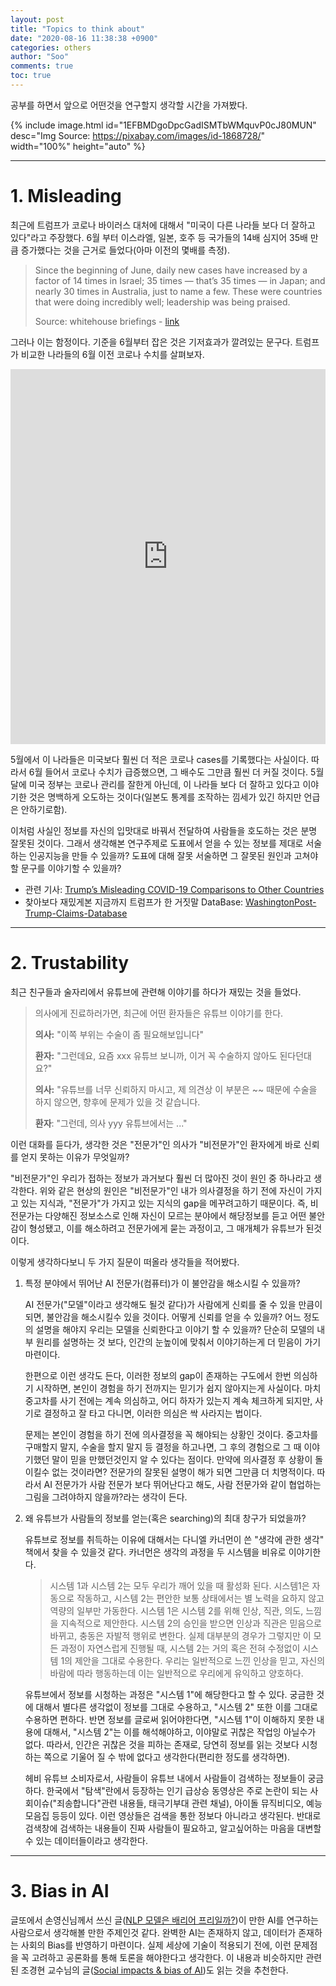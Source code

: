 ```yaml
---
layout: post
title: "Topics to think about"
date: "2020-08-16 11:38:38 +0900"
categories: others
author: "Soo"
comments: true
toc: true
---
```


공부를 하면서 앞으로 어떤것을 연구할지 생각할 시간을 가져봤다.

{% include image.html id="1EFBMDgoDpcGadISMTbWMquvP0cJ80MUN" desc="Img Source: https://pixabay.com/images/id-1868728/" width="100%" height="auto" %}

---

# 1. Misleading

최근에 트럼프가 코로나 바이러스 대처에 대해서 "미국이 다른 나라들 보다 더 잘하고 있다"라고 주장했다. 6월 부터 이스라엘, 일본, 호주 등 국가들의 14배 심지어 35배 만큼 증가했다는 것을 근거로 들었다(아마 이전의 몇배를 측정).

> Since the beginning of June, daily new cases have increased by a factor of 14 times in Israel; 35 times — that’s 35 times — in Japan; and nearly 30 times in Australia, just to name a few. These were countries that were doing incredibly well; leadership was being praised.
> 
> Source: whitehouse briefings - [link](https://www.whitehouse.gov/briefings-statements/remarks-president-trump-press-briefing-july-30-2020/)

그러나 이는 함정이다. 기준을 6월부터 잡은 것은 기저효과가 깔려있는 문구다. 트럼프가 비교한 나라들의 6월 이전 코로나 수치를 살펴보자.

<iframe src="https://ourworldindata.org/coronavirus-data-explorer?zoomToSelection=true&country=ISR~JPN~AUS~USA&casesMetric=true&interval=smoothed&hideControls=true&perCapita=true&smoothing=7&pickerMetric=location&pickerSort=asc" loading="lazy" style="width: 100%; height: 600px; border: 0px none;"></iframe>

5월에서 이 나라들은 미국보다 훨씬 더 적은 코로나 cases를 기록했다는 사실이다. 따라서 6월 들어서 코로나 수치가 급증했으면, 그 배수도 그만큼 훨씬 더 커질 것이다. 5월달에 미국 정부는 코로나 관리를 잘한게 아닌데, 이 나라들 보다 더 잘하고 있다고 이야기한 것은 명백하게 오도하는 것이다(일본도 통계를 조작하는 낌세가 있긴 하지만 언급은 안하기로함).

이처럼 사실인 정보를 자신의 입맛대로 바꿔서 전달하여 사람들을 호도하는 것은 분명 잘못된 것이다. 그래서 생각해본 연구주제로 도표에서 얻을 수 있는 정보를 제대로 서술하는 인공지능을 만들 수 있을까? 도표에 대해 잘못 서술하면 그 잘못된 원인과 고쳐야할 문구를 이야기할 수 있을까?

* 관련 기사: [Trump’s Misleading COVID-19 Comparisons to Other Countries](https://www.factcheck.org/2020/08/trumps-misleading-covid-19-comparisons-to-other-countries/)
* 찾아보다 재밌게본 지금까지 트럼프가 한 거짓말 DataBase: [WashingtonPost-Trump-Claims-Database](https://www.washingtonpost.com/graphics/politics/trump-claims-database/)

---

# 2. Trustability 

최근 친구들과 술자리에서 유튜브에 관련해 이야기를 하다가 재밌는 것을 들었다. 

> 의사에게 진료하러가면, 최근에 어떤 환자들은 유튜브 이야기를 한다.
> 
> **의사:** "이쪽 부위는 수술이 좀 필요해보입니다"
> 
> **환자:** "그런데요, 요즘 xxx 유튜브 보니까, 이거 꼭 수술하지 않아도 된다던대요?" 
> 
> **의사:** "유튜브를 너무 신뢰하지 마시고, 제 의견상 이 부분은 ~~ 때문에 수술을 하지 않으면, 향후에 문제가 있을 것 같습니다.
> 
> **환자**: "그런데, 의사 yyy 유튜브에서는 ..."

이런 대화를 듣다가, 생각한 것은 "전문가"인 의사가 "비전문가"인 환자에게 바로 신뢰를 얻지 못하는 이유가 무엇일까?

"비전문가"인 우리가 접하는 정보가 과거보다 훨씬 더 많아진 것이 원인 중 하나라고 생각한다. 위와 같은 현상의 원인은 "비전문가"인 내가 의사결정을 하기 전에 자신이 가지고 있는 지식과, "전문가"가 가지고 있는 지식의 gap을 메꾸려고하기 때문이다. 즉, 비전문가는 다양해진 정보소스로 인해 자신이 모르는 분야에서 해당정보를 듣고 어떤 불안감이 형성됐고, 이를 해소하려고 전문가에게 묻는 과정이고, 그 매개체가 유튜브가 된것이다.

이렇게 생각하다보니 두 가지 질문이 떠올라 생각들을 적어봤다.

1. 특정 분야에서 뛰어난 AI 전문가(컴퓨터)가 이 불안감을 해소시킬 수 있을까?

    AI 전문가("모델"이라고 생각해도 될것 같다)가 사람에게 신뢰를 줄 수 있을 만큼이 되면, 불안감을 해소시킬수 있을 것이다. 어떻게 신뢰를 얻을 수 있을까? 어느 정도의 설명을 해야지 우리는 모델을 신뢰한다고 이야기 할 수 있을까? 단순히 모델의 내부 원리를 설명하는 것 보다, 인간의 눈높이에 맞춰서 이야기하는게 더 믿음이 가기 마련이다.  
    
    한편으로 이런 생각도 든다, 이러한 정보의 gap이 존재하는 구도에서 한번 의심하기 시작하면, 본인이 경험을 하기 전까지는 믿기가 쉽지 않아지는게 사실이다. 마치 중고차를 사기 전에는 계속 의심하고, 어디 하자가 있는지 계속 체크하게 되지만, 사기로 결정하고 잘 타고 다니면, 이러한 의심은 싹 사라지는 법이다. 
    
    문제는 본인이 경험을 하기 전에 의사결정을 꼭 해야되는 상황인 것이다. 중고차를 구매할지 말지, 수술을 할지 말지 등 결정을 하고나면, 그 후의 경험으로 그 때 이야기했던 말이 믿을 만했던것인지 알 수 있다는 점이다. 만약에 의사결정 후 상황이 돌이킬수 없는 것이라면? 전문가의 잘못된 설명이 해가 되면 그만큼 더 치명적이다. 따라서 AI 전문가가 사람 전문가 보다 뛰어난다고 해도, 사람 전문가와 같이 협업하는 그림을 그려야하지 않을까?라는 생각이 든다.

2. 왜 유튜브가 사람들의 정보를 얻는(혹은 searching)의 최대 창구가 되었을까?

    유튜브로 정보를 취득하는 이유에 대해서는 다니엘 카너먼이 쓴 "생각에 관한 생각" 책에서 찾을 수 있을것 같다. 카너먼은 생각의 과정을 두 시스템을 비유로 이야기한다.

    > 시스템 1과 시스템 2는 모두 우리가 깨어 있을 때 활성화 된다. 시스템1은 자동으로 작동하고, 시스템 2는 편안한 보통 상태에서는 별 노력을 요하지 않고 역량의 일부만 가동한다. 시스템 1은 시스템 2를 위해 인상, 직관, 의도, 느낌을 지속적으로 제안한다. 시스템 2의 승인을 받으면 인상과 직관은 믿음으로 바뀌고, 충동은 자발적 행위로 변한다. 실제 대부분의 경우가 그렇지만 이 모든 과정이 자연스럽게 진행될 때, 시스템 2는 거의 혹은 전혀 수정없이 시스템 1의 제안을 그대로 수용한다. 우리는 일반적으로 느낀 인상을 믿고, 자신의 바람에 따라 행동하는데 이는 일반적으로 우리에게 유익하고 양호하다.

    유튜브에서 정보를 시청하는 과정은 "시스템 1"에 해당한다고 할 수 있다. 궁금한 것에 대해서 별다른 생각없이 정보를 그대로 수용하고, "시스템 2" 또한 이를 그대로 수용하면 편하다. 반면 정보를 글로써 읽어야한다면, "시스템 1"이 이해하지 못한 내용에 대해서, "시스템 2"는 이를 해석해야하고, 이야말로 귀찮은 작업잉 아닐수가 없다. 따라서, 인간은 귀찮은 것을 피하는 존재로, 당연히 정보를 읽는 것보다 시청하는 쪽으로 기울어 질 수 밖에 없다고 생각한다(편리한 정도를 생각하면).

    헤비 유튜브 소비자로서, 사람들이 유튜브 내에서 사람들이 검색하는 정보들이 궁금하다. 한국에서 "탐색"란에서 등장하는 인기 급상승 동영상은 주로 논란이 되는 사회이슈("죄송합니다"관련 내용들, 태극기부대 관련 채널), 아이돌 뮤직비디오, 예능 모음집 등등이 있다. 이런 영상들은 검색을 통한 정보다 아니라고 생각된다. 반대로 검색창에 검색하는 내용들이 진짜 사람들이 필요하고, 알고싶어하는 마음을 대변할 수 있는 데이터들이라고 생각한다. 

---

# 3. Bias in AI

글또에서 손영신님께서 쓰신 글([NLP 모델은 배리어 프리일까?](https://pizza-thief.github.io/nlp-bias-against-person-with-disabilities/))이 만한 AI를 연구하는 사람으로서 생각해볼 만한 주제인것 같다. 완벽한 AI는 존재하지 않고, 데이터가 존재하는 사회의 Bias를 반영하기 마련이다. 실제 세상에 기술이 적용되기 전에, 이런 문제점을 꼭 고려하고 공론화를 통해 토론을 해야한다고 생각한다. 이 내용과 비슷하지만 관련된 조경현 교수님의 글([Social impacts & bias of AI](https://kyunghyuncho.me/social-impacts-bias-of-ai/))도 읽는 것을 추천한다.



